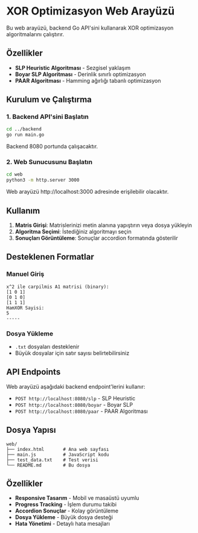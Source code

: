 # XOR Optimizasyon Web Arayüzü

Bu web arayüzü, backend Go API'sini kullanarak XOR optimizasyon algoritmalarını çalıştırır.

## Özellikler

- **SLP Heuristic Algoritması** - Sezgisel yaklaşım
- **Boyar SLP Algoritması** - Derinlik sınırlı optimizasyon
- **PAAR Algoritması** - Hamming ağırlığı tabanlı optimizasyon

## Kurulum ve Çalıştırma

### 1. Backend API'sini Başlatın

```bash
cd ../backend
go run main.go
```

Backend 8080 portunda çalışacaktır.

### 2. Web Sunucusunu Başlatın

```bash
cd web
python3 -m http.server 3000
```

Web arayüzü http://localhost:3000 adresinde erişilebilir olacaktır.

## Kullanım

1. **Matris Girişi**: Matrislerinizi metin alanına yapıştırın veya dosya yükleyin
2. **Algoritma Seçimi**: İstediğiniz algoritmayı seçin
3. **Sonuçları Görüntüleme**: Sonuçlar accordion formatında gösterilir

## Desteklenen Formatlar

### Manuel Giriş
```
x^2 ile carpilmis A1 matrisi (binary):
[1 0 1]
[0 1 0]
[1 1 1]
HamXOR Sayisi:
5
-----
```

### Dosya Yükleme
- `.txt` dosyaları desteklenir
- Büyük dosyalar için satır sayısı belirtebilirsiniz

## API Endpoints

Web arayüzü aşağıdaki backend endpoint'lerini kullanır:

- `POST http://localhost:8080/slp` - SLP Heuristic
- `POST http://localhost:8080/boyar` - Boyar SLP  
- `POST http://localhost:8080/paar` - PAAR Algoritması

## Dosya Yapısı

```
web/
├── index.html       # Ana web sayfası
├── main.js          # JavaScript kodu
├── test_data.txt    # Test verisi
└── README.md        # Bu dosya
```

## Özellikler

- **Responsive Tasarım** - Mobil ve masaüstü uyumlu
- **Progress Tracking** - İşlem durumu takibi
- **Accordion Sonuçlar** - Kolay görüntüleme
- **Dosya Yükleme** - Büyük dosya desteği
- **Hata Yönetimi** - Detaylı hata mesajları 